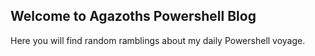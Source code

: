## Welcome to Agazoths Powershell Blog

Here you will find random ramblings about my daily Powershell voyage. 

